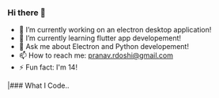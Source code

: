 ### Hi there 👋

- 🔭 I’m currently working on an electron desktop application!
- 🌱 I’m currently learning flutter app developement!
- 💬 Ask me about Electron and Python developement!
- 📫 How to reach me: pranav.rdoshi@gmail.com
- ⚡ Fun fact: I'm 14!

|### What I Code..


